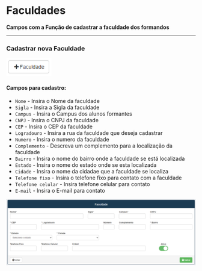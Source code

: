 # Faculdades
**Campos com a Função de cadastrar a faculdade dos formandos**

***
### Cadastrar nova Faculdade

![](../../..//img/novaFaculdade.png)

#### **Campos para cadastro**:

* `Nome` - Insira o Nome da faculdade
* `Sigla` - Insira a Sigla da faculdade
* `Campus` - Insira o Campus dos alunos formantes
* `CNPJ` - Insira o CNPJ da faculdade
* `CEP` - Insira o CEP da faculdade
* `Logradouro` - Insira a rua da faculdade que deseja cadastrar
* `Numero` - Insira o numero da faculdade
* `Complemento` - Descreva um complemento para a localização da faculdade
* `Bairro` - Insira o nome do bairro onde a faculdade se está localizada
* `Estado` - Insira o nome do estado onde se esta localizada
* `Cidade` -  Insira o nome da cidadae que a faculdade se localiza
* `Telefone fixo` - Insira o telefone fixo para contato com a faculdade
* `Telefone celular` - Insira telefone celular para contato
* `E-mail` - Insira o E-mail para contato

![](../../../img/cadastroFaculdade.png)